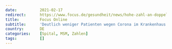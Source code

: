 ```yaml
---
date:          2021-02-17
redirect:      https://www.focus.de/gesundheit/news/hohe-zahl-an-doppeldiagnosen-30-prozent-zufaellig-positiv-zahl-der-corona-patienten-in-kliniken-ueberschaetzt_id_12994057.html
title:         Focus Online
subtitle:      'Deutlich weniger Patienten wegen Corona im Krankenhaus als bisher gedacht'
country:       DE
categories:    [Spital, MSM, Zahlen]
tags:          []
---
```

